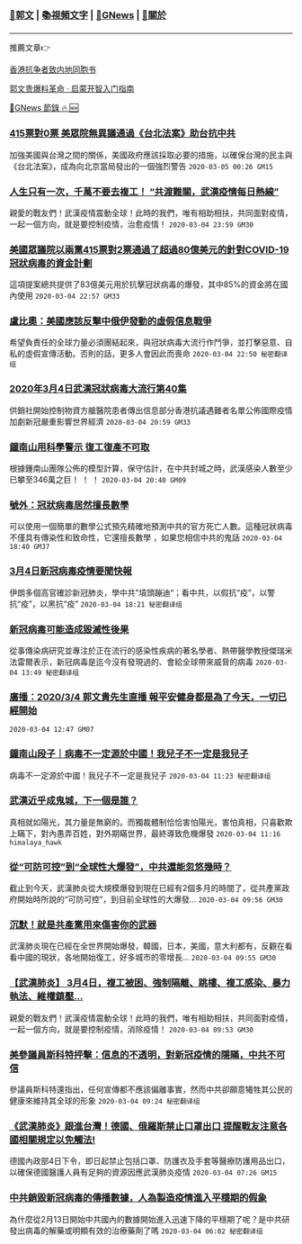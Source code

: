 ###  [:eagle:郭文](https://github.com/ourhimalayas/txt) | [:books:視頻文字](https://github.com/ourhimalayas/txt/blob/master/content/README.md) | [:newspaper:GNews](https://github.com/ourhimalayas/txt/blob/master/content/gnews/README.md) | [:pray:關於](https://github.com/ourhimalayas/home/tree/master/about)
---

推薦文章:point_right:

[香港抗争者致内地同胞书](https://github.com/ourhimalayas/news/blob/master/2019/08/a_letter_from_the_hong_kong_people.md)

[郭文贵爆料革命 · 启蒙开智入门指南](https://github.com/ourhimalayas/txt/issues/1)

[:newspaper:GNews 節錄 :fire: :new:](https://github.com/ourhimalayas/txt/blob/master/content/gnews/README.md) 



### [415票對0票 美眾院無異議通過《台北法案》助台抗中共](/content/gnews/1/README.md)

加強美國與台灣之間的關係，美國政府應該採取必要的措施，以確保台灣的民主與《台北法案》，成為向北京當局發出的一個強烈警告  `2020-03-05 00:26 GM15`

### [人生只有一次，千萬不要去複工！ “共渡難關，武漢疫情每日熱線”](/content/gnews/2/README.md)

親愛的戰友們！武漢疫情震動全球！此時的我們，唯有相助相扶，共同面對疫情，一起一個方向，就是要控制疫情，治愈疫情！  `2020-03-04 23:59 GM30`

### [美國眾議院以兩黨415票對2票通過了超過80億美元的針對COVID-19冠狀病毒的資金計劃](/content/gnews/3/README.md)

這項提案總共提供了83億美元用於抗擊冠狀病毒的爆發，其中85%的資金將在國內使用  `2020-03-04 22:57 GM33`

### [盧比奧：美國應該反擊中俄伊發動的虛假信息戰爭](/content/gnews/4/README.md)

希望負責任的全球力量必須團結起來，與冠狀病毒大流行作鬥爭，並打擊惡意、自私的虛假宣傳活動。否則的話，更多人會因此而喪命  `2020-03-04 22:50 秘密翻译组`

### [2020年3月4日武漢冠狀病毒大流行第40集](/content/gnews/5/README.md)

供銷社開始控制物資方艙醫院患者傳出信息部分香港抗議遇難者名單公佈國際疫情加劇新冠嚴重影響世界經濟  `2020-03-04 20:59 GM33`

### [鐘南山用科學警示 復工復產不可取](/content/gnews/6/README.md)

根據鍾南山團隊公佈的模型計算，保守估計，在中共封城之時，武漢感染人數至少已攀至346萬之巨！ ！ ！  `2020-03-04 20:40 GM09`

### [號外：冠狀病毒居然擅長數學](/content/gnews/7/README.md)

可以使用一個簡單的數學公式預先精確地預測中共的官方死亡人數。這種冠狀病毒不僅具有傳染性和致命性，它還擅長數學 ，如果您相信中共的鬼話  `2020-03-04 18:40 GM37`

### [3月4日新冠病毒疫情要聞快報](/content/gnews/8/README.md)

伊朗多個高官確診新冠肺炎，學中共”墳頭蹦迪“；看中共，以假抗“疫”，以警抗“疫”，以黑抗“疫”  `2020-03-04 18:21 秘密翻译组`

### [新冠病毒可能造成毀滅性後果](/content/gnews/9/README.md)

從事傳染病研究並專注於正在流行的感染性疾病的著名學者、熱帶醫學教授傑瑞米法雷爾表示，新冠病毒是迄今沒有發現過的、會給全球帶來威脅的病毒  `2020-03-04 13:49 秘密翻译组`

### [廣播：2020/3/4 郭文貴先生直播 報平安健身都是為了今天，一切已經開始](/content/gnews/10/README.md)

 `2020-03-04 12:47 GM07`

### [鐘南山段子｜病毒不一定源於中國！我兒子不一定是我兒子](/content/gnews/11/README.md)

病毒不一定源於中國！我兒子不一定是我兒子  `2020-03-04 11:23 秘密翻译组`

### [武漢近乎成鬼城，下一個是誰？](/content/gnews/12/README.md)

真相就如陽光，其力量是無窮的。而獨裁體制恰恰害怕陽光，害怕真相，只喜歡欺上瞞下，對內愚弄百姓，對外期瞞世界，最終導致危機爆發  `2020-03-04 11:16 himalaya_hawk`

### [從“可防可控”到“全球性大爆發”，中共還能忽悠幾時？](/content/gnews/13/README.md)

截止到今天，武漢肺炎從大規模爆發到現在已經有2個多月的時間了，從共產黨政府開始時所說的“可防可控”，到目前全球性的大爆發...  `2020-03-04 09:56 GM30`

### [沉默！就是共產黨用來傷害你的武器](/content/gnews/14/README.md)

武漢肺炎現在已經在全世界開始爆發，韓國，日本，美國，意大利都有，反觀在看看中國的現狀，各地開始復工，好多城市的零增長...  `2020-03-04 09:55 GM30`

### [【武漢肺炎】 3月4日，複工被困、強制隔離、跳樓、複工感染、暴力執法、維權鎮壓&#8230;](/content/gnews/15/README.md)

親愛的戰友們！武漢疫情震動全球！此時的我們，唯有相助相扶，共同面對疫情，一起一個方向，就是要控制疫情，消除疫情！  `2020-03-04 09:53 GM30`

### [美參議員斯科特抨擊：信息的不透明，對新冠疫情的隱瞞，中共不可信](/content/gnews/16/README.md)

參議員斯科特還指出，任何宣傳都不應該偏離事實，然而中共卻願意犧牲其公民的健康來維持其全球的形象  `2020-03-04 09:24 秘密翻译组`

### [《武漢肺炎》跟進台灣！德國、俄羅斯禁止口罩出口 提醒戰友注意各國相關規定以免觸法!](/content/gnews/17/README.md)

德國內政部4日下令，即日起禁止包括口罩、防護衣及手套等醫療防護用品出口，以確保德國醫護人員有足夠的資源因應武漢肺炎疫情  `2020-03-04 07:26 GM15`

### [中共銷毀新冠病毒的傳播數據，人為製造疫情進入平穩期的假象](/content/gnews/18/README.md)

為什麼從2月13日開始中共國內的數據開始進入迅速下降的平穩期了呢？是中共研發出病毒的解藥或明顯有效的治療藥劑了嗎  `2020-03-04 06:02 秘密翻译组`

